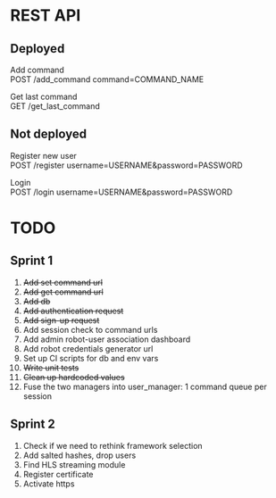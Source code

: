 # REST API

## Deployed 

Add command  
POST /add_command command=COMMAND_NAME  

Get last command  
GET /get_last_command  

## Not deployed

Register new user  
POST /register username=USERNAME&password=PASSWORD  

Login  
POST /login username=USERNAME&password=PASSWORD  

# TODO

## Sprint 1

1. ~~Add set command url~~
2. ~~Add get command url~~
3. ~~Add db~~
4. ~~Add authentication request~~
5. ~~Add sign-up request~~
6. Add session check to command urls
7. Add admin robot-user association dashboard
8. Add robot credentials generator url
9. Set up CI scripts for db and env vars
10. ~~Write unit tests~~
11. ~~Clean up hardcoded values~~
12. Fuse the two managers into user_manager: 1 command queue per session

## Sprint 2

1. Check if we need to rethink framework selection
2. Add salted hashes, drop users
3. Find HLS streaming module
4. Register certificate
5. Activate https
